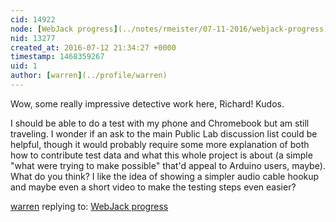 ```yaml
---
cid: 14922
node: [WebJack progress](../notes/rmeister/07-11-2016/webjack-progress)
nid: 13277
created_at: 2016-07-12 21:34:27 +0000
timestamp: 1468359267
uid: 1
author: [warren](../profile/warren)
---
```


Wow, some really impressive detective work here, Richard! Kudos. 

I should be able to do a test with my phone and Chromebook but am still traveling. I wonder if an ask to the main Public Lab discussion list could be helpful, though it would probably require some more explanation of both how to contribute test data and what this whole project is about (a simple "what were trying to make possible" that'd appeal to Arduino users, maybe). What do you think? I like the idea of showing a simpler audio cable hookup and maybe even a short video to make the testing steps even easier?

[warren](../profile/warren) replying to: [WebJack progress](../notes/rmeister/07-11-2016/webjack-progress)

